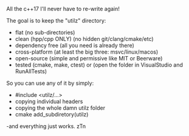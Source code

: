 All the c++17 I'll never have to re-write again!


The goal is to keep the "utilz" directory:
 * flat (no sub-directories)
 * clean (hpp/cpp ONLY) (no hidden git/clang/cmake/etc)
 * dependency free (all you need is already there)
 * cross-platform (at least the big three: msvc/linux/macos)
 * open-source (simple and permissive like MIT or Beerware)
 * tested (cmake, make, ctest) or (open the folder in VisualStudio and RunAllTests)
 
So you can use any of it by simply:
 * #include <utilz/...>
 * copying individual headers
 * copying the whole damn utilz folder
 * cmake add_subdiretory(utilz)

-and everything just works.
zTn